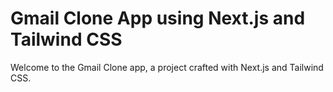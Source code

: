# Gmail Clone App using Next.js and Tailwind CSS

Welcome to the Gmail Clone app, a project crafted with Next.js and Tailwind CSS. 
